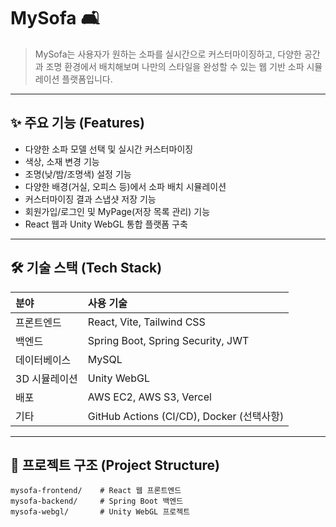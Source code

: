 # MySofa 🛋️

> MySofa는 사용자가 원하는 소파를 실시간으로 커스터마이징하고, 다양한 공간과 조명 환경에서 배치해보며 나만의 스타일을 완성할 수 있는 웹 기반 소파 시뮬레이션 플랫폼입니다.

---

## ✨ 주요 기능 (Features)

- 다양한 소파 모델 선택 및 실시간 커스터마이징
- 색상, 소재 변경 기능
- 조명(낮/밤/조명색) 설정 기능
- 다양한 배경(거실, 오피스 등)에서 소파 배치 시뮬레이션
- 커스터마이징 결과 스냅샷 저장 기능
- 회원가입/로그인 및 MyPage(저장 목록 관리) 기능
- React 웹과 Unity WebGL 통합 플랫폼 구축

---

## 🛠️ 기술 스택 (Tech Stack)

| 분야 | 사용 기술 |
|:----|:---------|
| 프론트엔드 | React, Vite, Tailwind CSS |
| 백엔드 | Spring Boot, Spring Security, JWT |
| 데이터베이스 | MySQL |
| 3D 시뮬레이션 | Unity WebGL |
| 배포 | AWS EC2, AWS S3, Vercel |
| 기타 | GitHub Actions (CI/CD), Docker (선택사항) |

---

## 📁 프로젝트 구조 (Project Structure)

```plaintext
mysofa-frontend/    # React 웹 프론트엔드
mysofa-backend/     # Spring Boot 백엔드
mysofa-webgl/       # Unity WebGL 프로젝트
